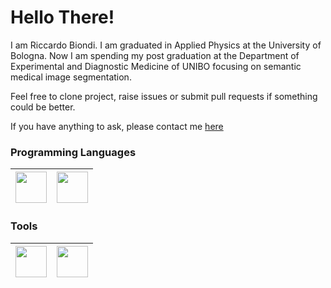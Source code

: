 # Hello There!

I am Riccardo Biondi. I am graduated in Applied Physics at the University of
Bologna. Now I am spending my post graduation at the Department of Experimental
and Diagnostic Medicine of UNIBO focusing on semantic medical image segmentation.

Feel free to clone project, raise issues or submit pull requests if something could be better.

If you have anything to ask, please contact me [here](mailto:riccardo.biondi7@unibo.it)

### Programming Languages

|<code><img height="50" src="https://upload.wikimedia.org/wikipedia/commons/1/18/ISO_C%2B%2B_Logo.svg"></code>|<code><img height="50" src="https://upload.wikimedia.org/wikipedia/commons/c/c3/Python-logo-notext.svg"></code>|
|:----------:|:----------:|

### Tools

|<code><img height="50" src="https://upload.wikimedia.org/wikipedia/commons/9/94/Ubuntu_logoib.svg"></code>|<code><img height="50" src="https://upload.wikimedia.org/wikipedia/commons/8/80/Atom_editor_logo.svg"></code>
|:----------:|:----------:|
